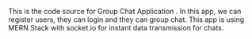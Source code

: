 This is the code source for Group Chat Application . In this app, we can register users, they can login and they can group chat.
This app is using MERN Stack with socket.io for instant data transmission for chats.
